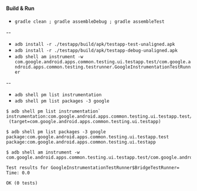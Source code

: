 #### Build & Run

- `gradle clean ; gradle assembleDebug ; gradle assembleTest`

--

- `adb install -r ./testapp/build/apk/testapp-test-unaligned.apk`
- `adb install -r ./testapp/build/apk/testapp-debug-unaligned.apk`
- `adb shell am instrument -w com.google.android.apps.common.testing.ui.testapp.test/com.google.android.apps.common.testing.testrunner.GoogleInstrumentationTestRunner`

--

- `adb shell pm list instrumentation`
- `adb shell pm list packages -3 google`


```
$ adb shell pm list instrumentation`
instrumentation:com.google.android.apps.common.testing.ui.testapp.test/com.google.android.apps.common.testing.testrunner.GoogleInstrumentationTestRunner
 (target=com.google.android.apps.common.testing.ui.testapp)

$ adb shell pm list packages -3 google
package:com.google.android.apps.common.testing.ui.testapp.test
package:com.google.android.apps.common.testing.ui.testapp

$ adb shell am instrument -w com.google.android.apps.common.testing.ui.testapp.test/com.google.android.apps.common.testing.testrunner.GoogleInstrumentationTestRunner

Test results for GoogleInstrumentationTestRunner$BridgeTestRunner=
Time: 0.0

OK (0 tests)
```